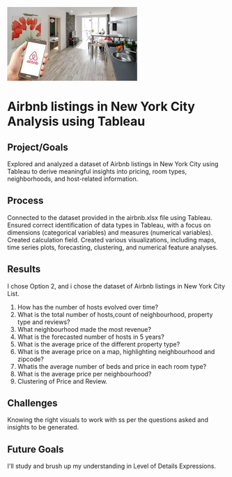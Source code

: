 ![Airbnb Chart](Airbnb.jpg)
# Airbnb listings in New York City Analysis using Tableau

## Project/Goals
Explored and analyzed a dataset of Airbnb listings in New York City using Tableau to derive meaningful insights into pricing, room types, neighborhoods, and host-related information.

## Process
Connected to the dataset provided in the airbnb.xlsx file using Tableau.
Ensured correct identification of data types in Tableau, with a focus on dimensions (categorical variables) and measures (numerical variables).
Created calculation field.
Created various visualizations, including maps, time series plots, forecasting, clustering, and numerical feature analyses.


## Results
I chose Option 2, and i chose the dataset of Airbnb listings in New York City List. 
1. How has the number of hosts evolved over time?
2. What is the total number of hosts,count of neighbourhood, property type and reviews?
3. What neighbourhood made the most revenue?
4. What is the forecasted number of hosts in 5 years?
5. What is the average price of the different property type?
6. What is the average price on a map, highlighting neighbourhood and zipcode?
7. Whatis the average number of beds and price in each room type?
8. What is the average price per neighbourhood?
9. Clustering of Price and Review.

## Challenges 
Knowing the right visuals to work with ss per the questions asked and insights to be generated.

## Future Goals
I'll study and brush up my understanding in Level of Details Expressions.
